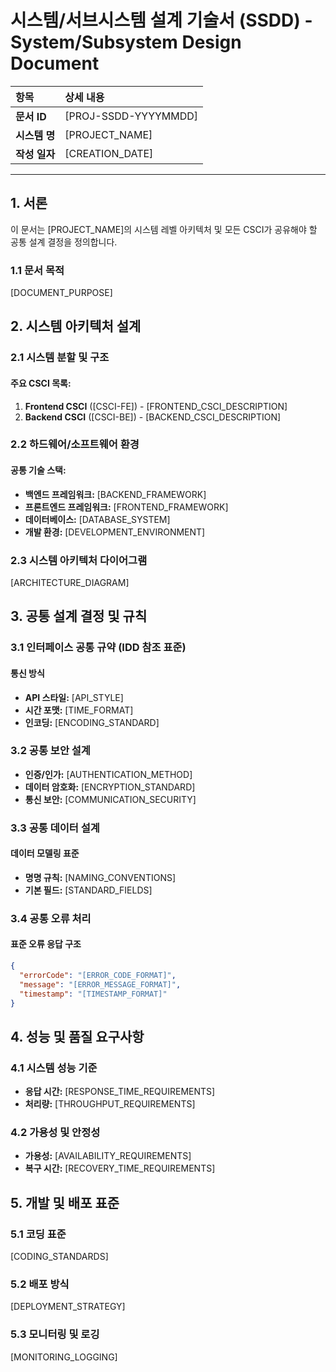 # 시스템/서브시스템 설계 기술서 (SSDD) - System/Subsystem Design Document

| 항목 | 상세 내용 |
|:---|:---|
| **문서 ID** | [PROJ-SSDD-YYYYMMDD] |
| **시스템 명** | [PROJECT_NAME] |
| **작성 일자** | [CREATION_DATE] |

---

## 1. 서론

이 문서는 [PROJECT_NAME]의 시스템 레벨 아키텍처 및 모든 CSCI가 공유해야 할 공통 설계 결정을 정의합니다.

### 1.1 문서 목적
[DOCUMENT_PURPOSE]
<!-- Example: 공통 아키텍처 및 설계 원칙 정의로 LLM이 공통 기술 스택 및 표준을 준수하도록 지원 -->

## 2. 시스템 아키텍처 설계

### 2.1 시스템 분할 및 구조

#### 주요 CSCI 목록:
1. **Frontend CSCI** ([CSCI-FE]) - [FRONTEND_CSCI_DESCRIPTION]
2. **Backend CSCI** ([CSCI-BE]) - [BACKEND_CSCI_DESCRIPTION]

### 2.2 하드웨어/소프트웨어 환경

#### 공통 기술 스택:
* **백엔드 프레임워크:** [BACKEND_FRAMEWORK]
  <!-- Example: Spring Boot 3.x (Java) -->
* **프론트엔드 프레임워크:** [FRONTEND_FRAMEWORK]
  <!-- Example: React 18.x (TypeScript) -->
* **데이터베이스:** [DATABASE_SYSTEM]
  <!-- Example: PostgreSQL 15 -->
* **개발 환경:** [DEVELOPMENT_ENVIRONMENT]
  <!-- Example: Docker, Node.js 18+, Java 17+ -->

### 2.3 시스템 아키텍처 다이어그램
[ARCHITECTURE_DIAGRAM]
<!-- Example: 시스템 구성 요소 간의 관계와 데이터 흐름을 보여주는 다이어그램 -->

## 3. 공통 설계 결정 및 규칙

### 3.1 인터페이스 공통 규약 (IDD 참조 표준)

#### 통신 방식
* **API 스타일:** [API_STYLE]
  <!-- Example: 모든 통신은 RESTful API를 사용하며, 데이터 형식은 JSON을 기본으로 한다 -->
* **시간 포맷:** [TIME_FORMAT]
  <!-- Example: 모든 시간 데이터는 ISO 8601 형식 (UTC)을 사용한다 -->
* **인코딩:** [ENCODING_STANDARD]
  <!-- Example: UTF-8 문자 인코딩을 표준으로 사용한다 -->

### 3.2 공통 보안 설계

* **인증/인가:** [AUTHENTICATION_METHOD]
  <!-- Example: JWT 기반 인증을 표준으로 사용하며, 토큰은 HTTPS를 통해서만 전송한다 -->
* **데이터 암호화:** [ENCRYPTION_STANDARD]
  <!-- Example: 민감 데이터는 AES-256으로 암호화하여 저장한다 -->
* **통신 보안:** [COMMUNICATION_SECURITY]
  <!-- Example: 모든 외부 통신은 TLS 1.3 이상을 사용한다 -->

### 3.3 공통 데이터 설계

#### 데이터 모델링 표준
* **명명 규칙:** [NAMING_CONVENTIONS]
  <!-- Example: 테이블명은 snake_case, 컬럼명은 camelCase 사용 -->
* **기본 필드:** [STANDARD_FIELDS]
  <!-- Example: 모든 엔티티는 id, createdAt, updatedAt 필드를 포함한다 -->

### 3.4 공통 오류 처리

#### 표준 오류 응답 구조
```json
{
  "errorCode": "[ERROR_CODE_FORMAT]",
  "message": "[ERROR_MESSAGE_FORMAT]",
  "timestamp": "[TIMESTAMP_FORMAT]"
}
```

## 4. 성능 및 품질 요구사항

### 4.1 시스템 성능 기준
* **응답 시간:** [RESPONSE_TIME_REQUIREMENTS]
  <!-- Example: API 응답 시간은 95%가 500ms 이내여야 한다 -->
* **처리량:** [THROUGHPUT_REQUIREMENTS]
  <!-- Example: 시스템은 초당 1000 요청을 처리할 수 있어야 한다 -->

### 4.2 가용성 및 안정성
* **가용성:** [AVAILABILITY_REQUIREMENTS]
  <!-- Example: 시스템 가용성은 99.9% 이상이어야 한다 -->
* **복구 시간:** [RECOVERY_TIME_REQUIREMENTS]
  <!-- Example: 장애 발생 시 5분 이내에 복구되어야 한다 -->

## 5. 개발 및 배포 표준

### 5.1 코딩 표준
[CODING_STANDARDS]
<!-- Example: ESLint, Prettier 설정을 준수하며, 코드 커버리지 80% 이상 유지 -->

### 5.2 배포 방식
[DEPLOYMENT_STRATEGY]
<!-- Example: Docker 컨테이너 기반 배포, Blue-Green 배포 전략 사용 -->

### 5.3 모니터링 및 로깅
[MONITORING_LOGGING]
<!-- Example: 구조화된 로깅(JSON), Prometheus 메트릭, 분산 추적 지원 -->